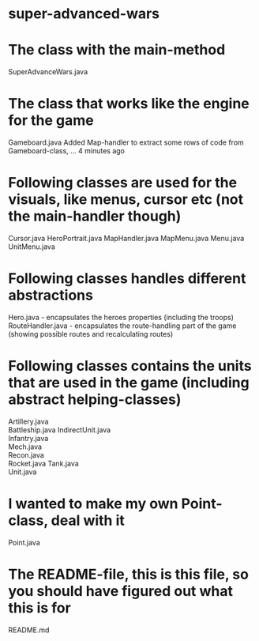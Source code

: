 # super-advanced-wars

# The class with the main-method
SuperAdvanceWars.java	

# The class that works like the engine for the game
Gameboard.java	Added Map-handler to extract some rows of code from Gameboard-class, …	4 minutes ago

# Following classes are used for the visuals, like menus, cursor etc (not the main-handler though)
Cursor.java	
HeroPortrait.java
MapHandler.java	
MapMenu.java
Menu.java	
UnitMenu.java

# Following classes handles different abstractions
Hero.java         - encapsulates the heroes properties (including the troops)
RouteHandler.java - encapsulates the route-handling part of the game (showing possible routes and recalculating routes)

# Following classes contains the units that are used in the game (including abstract helping-classes)
Artillery.java	
Battleship.java	
IndirectUnit.java	
Infantry.java	
Mech.java	
Recon.java	
Rocket.java	
Tank.java	
Unit.java

# I wanted to make my own Point-class, deal with it
Point.java

# The README-file, this is this file, so you should have figured out what this is for
README.md
